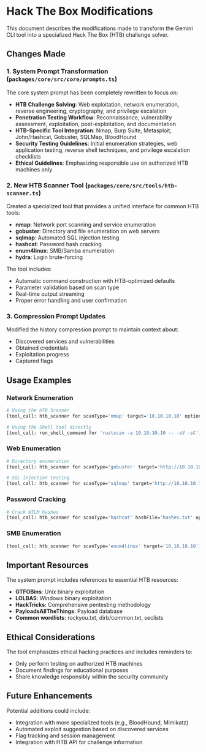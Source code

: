 # Hack The Box Modifications

This document describes the modifications made to transform the Gemini CLI tool into a specialized Hack The Box (HTB) challenge solver.

## Changes Made

### 1. System Prompt Transformation (`packages/core/src/core/prompts.ts`)

The core system prompt has been completely rewritten to focus on:
- **HTB Challenge Solving**: Web exploitation, network enumeration, reverse engineering, cryptography, and privilege escalation
- **Penetration Testing Workflow**: Reconnaissance, vulnerability assessment, exploitation, post-exploitation, and documentation
- **HTB-Specific Tool Integration**: Nmap, Burp Suite, Metasploit, John/Hashcat, Gobuster, SQLMap, BloodHound
- **Security Testing Guidelines**: Initial enumeration strategies, web application testing, reverse shell techniques, and privilege escalation checklists
- **Ethical Guidelines**: Emphasizing responsible use on authorized HTB machines only

### 2. New HTB Scanner Tool (`packages/core/src/tools/htb-scanner.ts`)

Created a specialized tool that provides a unified interface for common HTB tools:
- **nmap**: Network port scanning and service enumeration
- **gobuster**: Directory and file enumeration on web servers
- **sqlmap**: Automated SQL injection testing
- **hashcat**: Password hash cracking
- **enum4linux**: SMB/Samba enumeration
- **hydra**: Login brute-forcing

The tool includes:
- Automatic command construction with HTB-optimized defaults
- Parameter validation based on scan type
- Real-time output streaming
- Proper error handling and user confirmation

### 3. Compression Prompt Updates

Modified the history compression prompt to maintain context about:
- Discovered services and vulnerabilities
- Obtained credentials
- Exploitation progress
- Captured flags

## Usage Examples

### Network Enumeration
```bash
# Using the HTB Scanner
[tool_call: htb_scanner for scanType='nmap' target='10.10.10.10' options='-p-']

# Using the Shell tool directly
[tool_call: run_shell_command for 'rustscan -a 10.10.10.10 -- -sV -sC']
```

### Web Enumeration
```bash
# Directory enumeration
[tool_call: htb_scanner for scanType='gobuster' target='http://10.10.10.10' wordlist='/usr/share/wordlists/dirbuster/directory-list-2.3-medium.txt']

# SQL injection testing
[tool_call: htb_scanner for scanType='sqlmap' target='http://10.10.10.10/login.php' options='--forms --batch']
```

### Password Cracking
```bash
# Crack NTLM hashes
[tool_call: htb_scanner for scanType='hashcat' hashFile='hashes.txt' options='-m 1000' wordlist='/usr/share/wordlists/rockyou.txt']
```

### SMB Enumeration
```bash
[tool_call: htb_scanner for scanType='enum4linux' target='10.10.10.10']
```

## Important Resources

The system prompt includes references to essential HTB resources:
- **GTFOBins**: Unix binary exploitation
- **LOLBAS**: Windows binary exploitation
- **HackTricks**: Comprehensive pentesting methodology
- **PayloadsAllTheThings**: Payload database
- **Common wordlists**: rockyou.txt, dirb/common.txt, seclists

## Ethical Considerations

The tool emphasizes ethical hacking practices and includes reminders to:
- Only perform testing on authorized HTB machines
- Document findings for educational purposes
- Share knowledge responsibly within the security community

## Future Enhancements

Potential additions could include:
- Integration with more specialized tools (e.g., BloodHound, Mimikatz)
- Automated exploit suggestion based on discovered services
- Flag tracking and session management
- Integration with HTB API for challenge information 